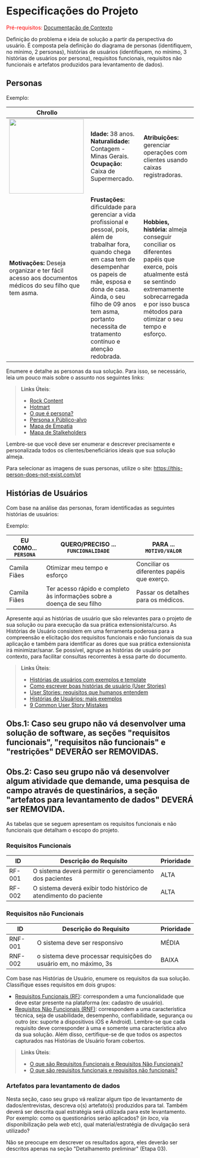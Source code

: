 # Especificações do Projeto

<span style="color:red">Pré-requisitos: <a href="1-Documentação de Contexto.md"> Documentação de Contexto</a></span>

Definição do problema e ideia de solução a partir da perspectiva do usuário. É composta pela definição do diagrama de personas (identifiquem, no mínimo, 2 personas), histórias de usuários (identifiquem, no mínimo, 3 histórias de usuários por persona), requisitos funcionais, requisitos não funcionais e artefatos produzidos para levantamento de dados).

## Personas

Exemplo:

|**Chrollo**|           |                             | 
|-------------------|-----------|-----------------------------|
<img src="[docs/img/chrollo.jpg](https://github.com/ICEI-PUC-Minas-PPC-CC/ppc-cc-2023-1-ment2-manha-redes_sociais/blob/main/docs/img/chrollo.jpg)" width="200" height="200"/>|**Idade:** 38 anos. **Naturalidade:** Contagem - Minas Gerais. **Ocupação:** Caixa de Supermercado.       |**Atribuições:** gerenciar operações com clientes usando caixas registradoras. 
|**Motivações:** Deseja organizar e ter fácil acesso aos documentos médicos do seu filho que tem asma.  |**Frustações:** dificuldade para gerenciar a vida profissional e pessoal, pois, além de trabalhar fora, quando chega em casa tem de desempenhar os papeis de mãe, esposa e dona de casa. Ainda, o seu filho de 09 anos tem asma, portanto necessita de tratamento contínuo e atenção redobrada.   |**Hobbies, história:** almeja conseguir conciliar os diferentes papéis que exerce, pois atualmente está se sentindo extremamente sobrecarregada e por isso busca métodos para otimizar o seu tempo e esforço.

Enumere e detalhe as personas da sua solução. Para isso, se necessário, leia um pouco mais sobre o assunto nos seguintes links:

> **Links Úteis**:
> - [Rock Content](https://rockcontent.com/blog/personas/)
> - [Hotmart](https://blog.hotmart.com/pt-br/como-criar-persona-negocio/)
> - [O que é persona?](https://resultadosdigitais.com.br/blog/persona-o-que-e/)
> - [Persona x Público-alvo](https://flammo.com.br/blog/persona-e-publico-alvo-qual-a-diferenca/)
> - [Mapa de Empatia](https://resultadosdigitais.com.br/blog/mapa-da-empatia/)
> - [Mapa de Stalkeholders](https://www.racecomunicacao.com.br/blog/como-fazer-o-mapeamento-de-stakeholders/)
>
Lembre-se que você deve ser enumerar e descrever precisamente e personalizada todos os clientes/beneficiários ideais que sua solução almeja.

Para selecionar as imagens de suas personas, utilize o site: https://this-person-does-not-exist.com/pt

## Histórias de Usuários

Com base na análise das personas, foram identificadas as seguintes histórias de usuários:

Exemplo:

|EU COMO... `PERSONA`| QUERO/PRECISO ... `FUNCIONALIDADE` |PARA ... `MOTIVO/VALOR`                 |
|--------------------|------------------------------------|----------------------------------------|
|Camila Fiães | Otimizar meu tempo e esforço | Conciliar os diferentes papéis que exerço. |
|Camila Fiães | Ter acesso rápido e completo às informações sobre a doença de seu filho | Passar os detalhes para os médicos. |

Apresente aqui as histórias de usuário que são relevantes para o projeto de sua solução ou para execução da sua prática extensionista/curso. As Histórias de Usuário consistem em uma ferramenta poderosa para a compreensão e elicitação dos requisitos funcionais e não funcionais da sua aplicação e também para identificar as dores que sua prática extensionista irá minimizar/sanar. Se possível, agrupe as histórias de usuário por contexto, para facilitar consultas recorrentes à essa parte do documento.

> **Links Úteis**:
> - [Histórias de usuários com exemplos e template](https://www.atlassian.com/br/agile/project-management/user-stories)
> - [Como escrever boas histórias de usuário (User Stories)](https://medium.com/vertice/como-escrever-boas-users-stories-hist%C3%B3rias-de-usu%C3%A1rios-b29c75043fac)
> - [User Stories: requisitos que humanos entendem](https://www.luiztools.com.br/post/user-stories-descricao-de-requisitos-que-humanos-entendem/)
> - [Histórias de Usuários: mais exemplos](https://www.reqview.com/doc/user-stories-example.html)
> - [9 Common User Story Mistakes](https://airfocus.com/blog/user-story-mistakes/)

## Obs.1: Caso seu grupo não vá desenvolver uma solução de software, as seções "requisitos funcionais", "requisitos não funcionais" e "restrições" DEVERÃO ser REMOVIDAS.
## Obs.2: Caso seu grupo não vá desenvolver algum atividade que demande, uma pesquisa de campo através de questinários, a seção "artefatos para levantamento de dados" DEVERÁ ser REMOVIDA.

As tabelas que se seguem apresentam os requisitos funcionais e não funcionais que detalham o escopo do projeto.

### Requisitos Funcionais

|ID    | Descrição do Requisito  | Prioridade |
|------|-----------------------------------------|----|
|RF-001| O sistema deverá permitir o gerenciamento dos pacientes | ALTA | 
|RF-002| O sistema deverá exibir todo histórico de atendimento do paciente   | ALTA |


### Requisitos não Funcionais

|ID     | Descrição do Requisito  |Prioridade |
|-------|-------------------------|----|
|RNF-001| O sistema deve ser responsivo | MÉDIA | 
|RNF-002| o sistema deve processar requisições do usuário em, no máximo, 3s |  BAIXA | 

Com base nas Histórias de Usuário, enumere os requisitos da sua solução. Classifique esses requisitos em dois grupos:

- [Requisitos Funcionais
 (RF)](https://pt.wikipedia.org/wiki/Requisito_funcional):
 correspondem a uma funcionalidade que deve estar presente na
  plataforma (ex: cadastro de usuário).
- [Requisitos Não Funcionais
  (RNF)](https://pt.wikipedia.org/wiki/Requisito_n%C3%A3o_funcional):
  correspondem a uma característica técnica, seja de usabilidade,
  desempenho, confiabilidade, segurança ou outro (ex: suporte a
  dispositivos iOS e Android).
Lembre-se que cada requisito deve corresponder à uma e somente uma
característica alvo da sua solução. Além disso, certifique-se de que
todos os aspectos capturados nas Histórias de Usuário foram cobertos.

> **Links Úteis**:
> - [O que são Requisitos Funcionais e Requisitos Não Funcionais?](https://codificar.com.br/requisitos-funcionais-nao-funcionais/)
> - [O que são requisitos funcionais e requisitos não funcionais?](https://analisederequisitos.com.br/requisitos-funcionais-e-requisitos-nao-funcionais-o-que-sao/)

### Artefatos para levantamento de dados

Nesta seção, caso seu grupo vá realizar algum tipo de levantamento de dados/entrevistas, descreva o(s) artefato(s) produzidos para tal. Também deverá ser descrita qual estratégia será utilizada para este levantamento. Por exemplo: como os questionários serão aplicados? (_in loco_, via disponibilização pela _web_ etc), qual material/estratégia de divulgação será utilizado? 

Não se preocupe em descrever os resultados agora, eles deverão ser descritos apenas na seção "Detalhamento preliminar" (Etapa 03).
